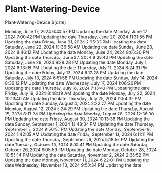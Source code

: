 # Plant-Watering-Device
Plant-Watering-Device
$(date) 
 
 M o n d a y ,   J u n e   1 7 ,   2 0 2 4   6 : 4 0 : 5 7   P M  
 U p d a t i n g   t h e   d a t e  
  
  
  
 M o n d a y ,   J u n e   1 7 ,   2 0 2 4   7 : 0 0 : 4 2   P M  
 U p d a t i n g   t h e   d a t e  
  
  
  
 T h u r s d a y ,   J u n e   2 0 ,   2 0 2 4   1 1 : 3 1 : 5 5   P M  
 U p d a t i n g   t h e   d a t e  
  
  
  
 F r i d a y ,   J u n e   2 1 ,   2 0 2 4   2 : 0 5 : 3 3   P M  
 U p d a t i n g   t h e   d a t e  
  
  
  
 S a t u r d a y ,   J u n e   2 2 ,   2 0 2 4   1 0 : 3 6 : 5 8   A M  
 U p d a t i n g   t h e   d a t e  
  
  
  
 S u n d a y ,   J u n e   2 3 ,   2 0 2 4   8 : 4 6 : 1 2   P M  
 U p d a t i n g   t h e   d a t e  
  
  
  
 M o n d a y ,   J u n e   2 4 ,   2 0 2 4   8 : 0 5 : 3 0   P M  
 U p d a t i n g   t h e   d a t e  
  
  
  
 T h u r s d a y ,   J u n e   2 7 ,   2 0 2 4   9 : 2 5 : 4 2   P M  
 U p d a t i n g   t h e   d a t e  
  
  
  
 S a t u r d a y ,   J u n e   2 9 ,   2 0 2 4   9 : 2 8 : 2 8   P M  
 U p d a t i n g   t h e   d a t e  
  
  
  
 M o n d a y ,   J u l y   1 ,   2 0 2 4   6 : 1 3 : 0 8   P M  
 U p d a t i n g   t h e   d a t e  
  
  
  
 T h u r s d a y ,   J u l y   1 1 ,   2 0 2 4   8 : 2 4 : 3 1   P M  
 U p d a t i n g   t h e   d a t e  
  
  
  
 F r i d a y ,   J u l y   1 2 ,   2 0 2 4   6 : 1 7 : 2 8   P M  
 U p d a t i n g   t h e   d a t e  
  
  
  
 S a t u r d a y ,   J u l y   1 3 ,   2 0 2 4   6 : 5 1 : 5 8   P M  
 U p d a t i n g   t h e   d a t e  
  
  
  
 S u n d a y ,   J u l y   1 4 ,   2 0 2 4   8 : 3 6 : 1 2   P M  
 U p d a t i n g   t h e   d a t e  
  
  
  
 W e d n e s d a y ,   J u l y   1 7 ,   2 0 2 4   1 : 0 6 : 2 6   P M  
 U p d a t i n g   t h e   d a t e  
  
  
  
 T h u r s d a y ,   J u l y   1 8 ,   2 0 2 4   7 : 1 3 : 4 3   P M  
 U p d a t i n g   t h e   d a t e  
  
  
  
 F r i d a y ,   J u l y   1 9 ,   2 0 2 4   8 : 4 8 : 3 9   A M  
 U p d a t i n g   t h e   d a t e  
  
  
  
 M o n d a y ,   J u l y   2 2 ,   2 0 2 4   1 0 : 1 3 : 4 0   A M  
 U p d a t i n g   t h e   d a t e  
  
  
  
 T h u r s d a y ,   J u l y   2 5 ,   2 0 2 4   1 1 : 5 4 : 3 9   P M  
 U p d a t i n g   t h e   d a t e  
  
  
  
 S u n d a y ,   A u g u s t   4 ,   2 0 2 4   2 : 2 2 : 2 7   P M  
 U p d a t i n g   t h e   d a t e  
  
  
  
 M o n d a y ,   A u g u s t   1 2 ,   2 0 2 4   5 : 2 4 : 2 9   P M  
 U p d a t i n g   t h e   d a t e  
  
  
  
 T h u r s d a y ,   A u g u s t   1 5 ,   2 0 2 4   6 : 1 3 : 2 4   P M  
 U p d a t i n g   t h e   d a t e  
  
  
  
 M o n d a y ,   A u g u s t   2 6 ,   2 0 2 4   1 2 : 3 6 : 3 0   P M  
 U p d a t i n g   t h e   d a t e  
  
  
  
 F r i d a y ,   A u g u s t   3 0 ,   2 0 2 4   1 0 : 1 3 : 3 8   P M  
 U p d a t i n g   t h e   d a t e  
  
  
  
 S u n d a y ,   S e p t e m b e r   1 ,   2 0 2 4   1 2 : 4 8 : 3 4   P M  
 U p d a t i n g   t h e   d a t e  
  
  
  
 T h u r s d a y ,   S e p t e m b e r   5 ,   2 0 2 4   8 : 5 0 : 5 7   P M  
 U p d a t i n g   t h e   d a t e  
  
  
  
 M o n d a y ,   S e p t e m b e r   9 ,   2 0 2 4   1 : 4 2 : 0 5   A M  
 U p d a t i n g   t h e   d a t e  
  
  
  
 F r i d a y ,   S e p t e m b e r   1 3 ,   2 0 2 4   6 : 1 1 : 1 1   P M  
 U p d a t i n g   t h e   d a t e  
  
  
  
 T h u r s d a y ,   S e p t e m b e r   2 6 ,   2 0 2 4   5 : 1 8 : 5 6   P M  
 U p d a t i n g   t h e   d a t e  
  
  
  
 T u e s d a y ,   O c t o b e r   1 5 ,   2 0 2 4   9 : 5 5 : 4 1   P M  
 U p d a t i n g   t h e   d a t e  
  
  
  
 S a t u r d a y ,   O c t o b e r   2 6 ,   2 0 2 4   9 : 0 5 : 5 9   P M  
 U p d a t i n g   t h e   d a t e  
  
  
  
 M o n d a y ,   O c t o b e r   2 8 ,   2 0 2 4   1 0 : 5 5 : 1 4   P M  
 U p d a t i n g   t h e   d a t e  
  
  
  
 S a t u r d a y ,   N o v e m b e r   2 ,   2 0 2 4   2 : 3 6 : 5 2   P M  
 U p d a t i n g   t h e   d a t e  
  
  
  
 M o n d a y ,   N o v e m b e r   1 1 ,   2 0 2 4   6 : 2 2 : 0 1   P M  
 U p d a t i n g   t h e   d a t e  
  
  
  
 W e d n e s d a y ,   N o v e m b e r   1 3 ,   2 0 2 4   9 : 5 0 : 3 4   P M  
 U p d a t i n g   t h e   d a t e  
  
  
 
